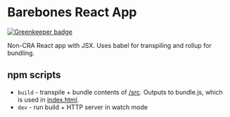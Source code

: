 # Barebones React App

[![Greenkeeper badge](https://badges.greenkeeper.io/CheshireSwift/barebones-react-app.svg)](https://greenkeeper.io/)

Non-CRA React app with JSX. Uses babel for transpiling and rollup for bundling.

## npm scripts

* `build` - transpile + bundle contents of [/src](src). Outputs to bundle.js, which is used in [index.html](index.html).
* `dev` - run build + HTTP server in watch mode